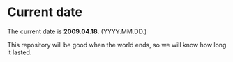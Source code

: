 # Current date

The current date is **2009.04.18.** (YYYY.MM.DD.)

This repository will be good when the world ends, so we will know how long it lasted.